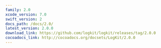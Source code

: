 ```yaml
---
family: 2.0
xcode_version: 7.0
swift_version: 2
docs_path: /docs/2.0/
latest_version: 2.0.0
download_link: https://github.com/logkit/logkit/releases/tag/2.0.0
cocoadocs_link: http://cocoadocs.org/docsets/LogKit/2.0.0
---
```

